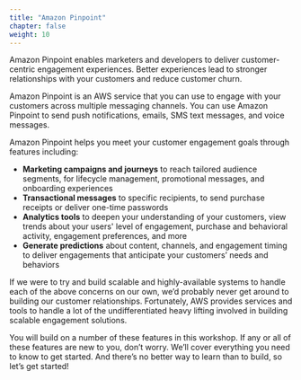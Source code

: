 ```yaml
---
title: "Amazon Pinpoint"
chapter: false
weight: 10
---
```


Amazon Pinpoint enables marketers and developers to deliver customer-centric engagement experiences. Better experiences lead to stronger relationships with your customers and reduce customer churn.

Amazon Pinpoint is an AWS service that you can use to engage with your customers across multiple messaging channels. You can use Amazon Pinpoint to send push notifications, emails, SMS text messages, and voice messages.

Amazon Pinpoint helps you meet your customer engagement goals through features including:

* **Marketing campaigns and journeys** to reach tailored audience segments, for lifecycle management, promotional messages, and onboarding experiences
* **Transactional messages** to specific recipients, to send purchase receipts or deliver one-time passwords
* **Analytics tools** to deepen your understanding of your customers, view trends about your users' level of engagement, purchase and behavioral activity, engagement preferences, and more
* **Generate predictions** about content, channels, and engagement timing to deliver engagements that anticipate your customers’ needs and behaviors

If we were to try and build scalable and highly-available systems to handle each of the above concerns on our own, we’d probably never get around to building our customer relationships. Fortunately, AWS provides services and tools to handle a lot of the undifferentiated heavy lifting involved in building scalable engagement solutions.

You will build on a number of these features in this workshop. If any or all of these features are new to you, don’t worry. We’ll cover everything you need to know to get started. And there’s no better way to learn than to build, so let’s get started!
